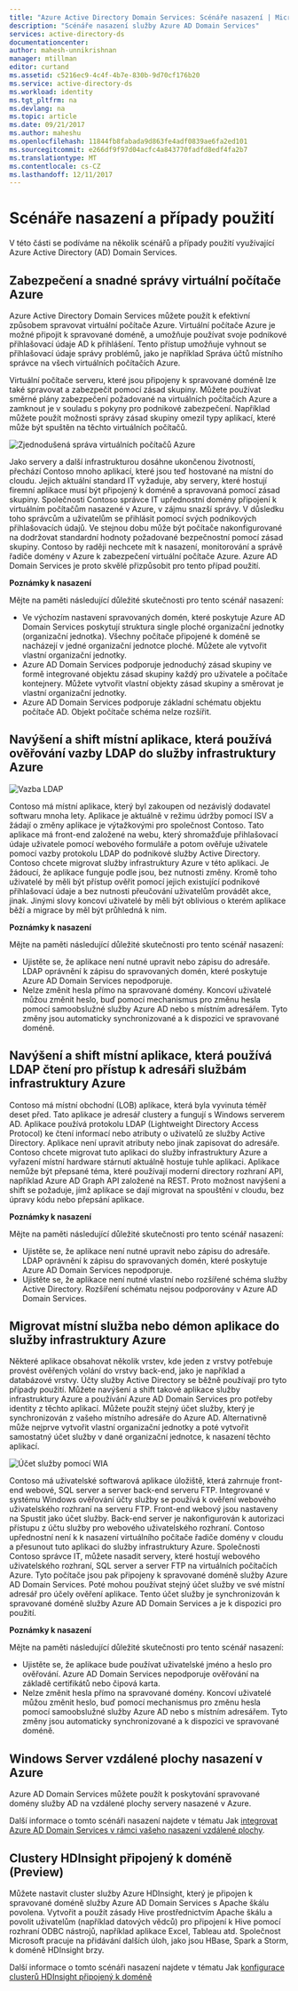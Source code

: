 ```yaml
---
title: "Azure Active Directory Domain Services: Scénáře nasazení | Microsoft Docs"
description: "Scénáře nasazení služby Azure AD Domain Services"
services: active-directory-ds
documentationcenter: 
author: mahesh-unnikrishnan
manager: mtillman
editor: curtand
ms.assetid: c5216ec9-4c4f-4b7e-830b-9d70cf176b20
ms.service: active-directory-ds
ms.workload: identity
ms.tgt_pltfrm: na
ms.devlang: na
ms.topic: article
ms.date: 09/21/2017
ms.author: maheshu
ms.openlocfilehash: 11844fb8fabada9d863fe4adf0839ae6fa2ed101
ms.sourcegitcommit: e266df9f97d04acfc4a843770fadfd8edf4fa2b7
ms.translationtype: MT
ms.contentlocale: cs-CZ
ms.lasthandoff: 12/11/2017
---
```

# <a name="deployment-scenarios-and-use-cases"></a>Scénáře nasazení a případy použití
V této části se podíváme na několik scénářů a případy použití využívající Azure Active Directory (AD) Domain Services.

## <a name="secure-easy-administration-of-azure-virtual-machines"></a>Zabezpečení a snadné správy virtuální počítače Azure
Azure Active Directory Domain Services můžete použít k efektivní způsobem spravovat virtuální počítače Azure. Virtuální počítače Azure je možné připojit k spravované doméně, a umožňuje používat svoje podnikové přihlašovací údaje AD k přihlášení. Tento přístup umožňuje vyhnout se přihlašovací údaje správy problémů, jako je například Správa účtů místního správce na všech virtuálních počítačích Azure.

Virtuální počítače serveru, které jsou připojeny k spravované doméně lze také spravovat a zabezpečit pomocí zásad skupiny. Můžete používat směrné plány zabezpečení požadované na virtuálních počítačích Azure a zamknout je v souladu s pokyny pro podnikové zabezpečení. Například můžete použít možnosti správy zásad skupiny omezil typy aplikací, které může být spuštěn na těchto virtuálních počítačů.

![Zjednodušená správa virtuálních počítačů Azure](./media/active-directory-domain-services-scenarios/streamlined-vm-administration.png)

Jako servery a další infrastrukturou dosáhne ukončenou životností, přechází Contoso mnoho aplikací, které jsou teď hostované na místní do cloudu. Jejich aktuální standard IT vyžaduje, aby servery, které hostují firemní aplikace musí být připojený k doméně a spravovaná pomocí zásad skupiny. Společnosti Contoso správce IT upřednostní domény připojení k virtuálním počítačům nasazené v Azure, v zájmu snazší správy. V důsledku toho správcům a uživatelům se přihlásit pomocí svých podnikových přihlašovacích údajů. Ve stejnou dobu může být počítače nakonfigurované na dodržovat standardní hodnoty požadované bezpečnostní pomocí zásad skupiny. Contoso by raději nechcete mít k nasazení, monitorování a správě řadiče domény v Azure k zabezpečení virtuální počítače Azure. Azure AD Domain Services je proto skvělé přizpůsobit pro tento případ použití.

**Poznámky k nasazení**

Mějte na paměti následující důležité skutečnosti pro tento scénář nasazení:

* Ve výchozím nastavení spravovaných domén, které poskytuje Azure AD Domain Services poskytují struktura single ploché organizační jednotky (organizační jednotka). Všechny počítače připojené k doméně se nacházejí v jedné organizační jednotce ploché. Můžete ale vytvořit vlastní organizační jednotky.
* Azure AD Domain Services podporuje jednoduchý zásad skupiny ve formě integrované objektu zásad skupiny každý pro uživatele a počítače kontejnery. Můžete vytvořit vlastní objekty zásad skupiny a směrovat je vlastní organizační jednotky.
* Azure AD Domain Services podporuje základní schématu objektu počítače AD. Objekt počítače schéma nelze rozšířit.

## <a name="lift-and-shift-an-on-premises-application-that-uses-ldap-bind-authentication-to-azure-infrastructure-services"></a>Navýšení a shift místní aplikace, která používá ověřování vazby LDAP do služby infrastruktury Azure
![Vazba LDAP](./media/active-directory-domain-services-scenarios/ldap-bind.png)

Contoso má místní aplikace, který byl zakoupen od nezávislý dodavatel softwaru mnoha lety. Aplikace je aktuálně v režimu údržby pomocí ISV a žádají o změny aplikace je výtažkovými pro společnost Contoso. Tato aplikace má front-end založené na webu, který shromažďuje přihlašovací údaje uživatele pomocí webového formuláře a potom ověřuje uživatele pomocí vazby protokolu LDAP do podnikové služby Active Directory. Contoso chcete migrovat služby infrastruktury Azure v této aplikaci. Je žádoucí, že aplikace funguje podle jsou, bez nutnosti změny. Kromě toho uživatelé by měli být přístup ověřit pomocí jejich existující podnikové přihlašovací údaje a bez nutnosti přeučování uživatelům provádět akce, jinak. Jinými slovy koncoví uživatelé by měli být oblivious o kterém aplikace běží a migrace by měl být průhledná k nim.

**Poznámky k nasazení**

Mějte na paměti následující důležité skutečnosti pro tento scénář nasazení:

* Ujistěte se, že aplikace není nutné upravit nebo zápisu do adresáře. LDAP oprávnění k zápisu do spravovaných domén, které poskytuje Azure AD Domain Services nepodporuje.
* Nelze změnit hesla přímo na spravované domény. Koncoví uživatelé můžou změnit heslo, buď pomocí mechanismus pro změnu hesla pomocí samoobslužné služby Azure AD nebo s místním adresářem. Tyto změny jsou automaticky synchronizované a k dispozici ve spravované doméně.

## <a name="lift-and-shift-an-on-premises-application-that-uses-ldap-read-to-access-the-directory-to-azure-infrastructure-services"></a>Navýšení a shift místní aplikace, která používá LDAP čtení pro přístup k adresáři službám infrastruktury Azure
Contoso má místní obchodní (LOB) aplikace, která byla vyvinuta téměř deset před. Tato aplikace je adresář clustery a fungují s Windows serverem AD. Aplikace používá protokolu LDAP (Lightweight Directory Access Protocol) ke čtení informací nebo atributy o uživatelů ze služby Active Directory. Aplikace není upravit atributy nebo jinak zapisovat do adresáře. Contoso chcete migrovat tuto aplikaci do služby infrastruktury Azure a vyřazení místní hardware stárnutí aktuálně hostuje tuhle aplikaci. Aplikace nemůže být přepsané téma, které používají moderní directory rozhraní API, například Azure AD Graph API založené na REST. Proto možnost navýšení a shift se požaduje, jímž aplikace se dají migrovat na spouštění v cloudu, bez úpravy kódu nebo přepsání aplikace.

**Poznámky k nasazení**

Mějte na paměti následující důležité skutečnosti pro tento scénář nasazení:

* Ujistěte se, že aplikace není nutné upravit nebo zápisu do adresáře. LDAP oprávnění k zápisu do spravovaných domén, které poskytuje Azure AD Domain Services nepodporuje.
* Ujistěte se, že aplikace není nutné vlastní nebo rozšířené schéma služby Active Directory. Rozšíření schématu nejsou podporovány v Azure AD Domain Services.

## <a name="migrate-an-on-premises-service-or-daemon-application-to-azure-infrastructure-services"></a>Migrovat místní služba nebo démon aplikace do služby infrastruktury Azure
Některé aplikace obsahovat několik vrstev, kde jeden z vrstvy potřebuje provést ověřených volání do vrstvy back-end, jako je například a databázové vrstvy. Účty služby Active Directory se běžně používají pro tyto případy použití. Můžete navýšení a shift takové aplikace služby infrastruktury Azure a používání Azure AD Domain Services pro potřeby identity z těchto aplikací. Můžete použít stejný účet služby, který je synchronizován z vašeho místního adresáře do Azure AD. Alternativně může nejprve vytvořit vlastní organizační jednotky a poté vytvořit samostatný účet služby v dané organizační jednotce, k nasazení těchto aplikací.

![Účet služby pomocí WIA](./media/active-directory-domain-services-scenarios/wia-service-account.png)

Contoso má uživatelské softwarová aplikace úložiště, která zahrnuje front-end webové, SQL server a server back-end serveru FTP. Integrované v systému Windows ověřování účty služby se používá k ověření webového uživatelského rozhraní na serveru FTP. Front-end webový jsou nastaveny na Spustit jako účet služby. Back-end server je nakonfigurován k autorizaci přístupu z účtu služby pro webového uživatelského rozhraní. Contoso upřednostní není k k nasazení virtuálního počítače řadiče domény v cloudu a přesunout tuto aplikaci do služby infrastruktury Azure. Společnosti Contoso správce IT, můžete nasadit servery, které hostují webového uživatelského rozhraní, SQL server a server FTP na virtuálních počítačích Azure. Tyto počítače jsou pak připojeny k spravované doméně služby Azure AD Domain Services. Poté mohou používat stejný účet služby ve své místní adresář pro účely ověření aplikace. Tento účet služby je synchronizován k spravované doméně služby Azure AD Domain Services a je k dispozici pro použití.

**Poznámky k nasazení**

Mějte na paměti následující důležité skutečnosti pro tento scénář nasazení:

* Ujistěte se, že aplikace bude používat uživatelské jméno a heslo pro ověřování. Azure AD Domain Services nepodporuje ověřování na základě certifikátů nebo čipová karta.
* Nelze změnit hesla přímo na spravované domény. Koncoví uživatelé můžou změnit heslo, buď pomocí mechanismus pro změnu hesla pomocí samoobslužné služby Azure AD nebo s místním adresářem. Tyto změny jsou automaticky synchronizované a k dispozici ve spravované doméně.

## <a name="windows-server-remote-desktop-services-deployments-in-azure"></a>Windows Server vzdálené plochy nasazení v Azure
Azure AD Domain Services můžete použít k poskytování spravované domény služby AD na vzdálené plochy servery nasazené v Azure.

Další informace o tomto scénáři nasazení najdete v tématu Jak [integrovat Azure AD Domain Services v rámci vašeho nasazení vzdálené plochy](https://docs.microsoft.com/windows-server/remote/remote-desktop-services/rds-azure-adds).


## <a name="domain-joined-hdinsight-clusters-preview"></a>Clustery HDInsight připojený k doméně (Preview)
Můžete nastavit cluster služby Azure HDInsight, který je připojen k spravované doméně služby Azure AD Domain Services s Apache škálu povolena. Vytvořit a použít zásady Hive prostřednictvím Apache škálu a povolit uživatelům (například datových vědců) pro připojení k Hive pomocí rozhraní ODBC nástrojů, například aplikace Excel, Tableau atd. Společnost Microsoft pracuje na přidávání dalších úloh, jako jsou HBase, Spark a Storm, k doméně HDInsight brzy.

Další informace o tomto scénáři nasazení najdete v tématu Jak [konfigurace clusterů HDInsight připojený k doméně](../hdinsight/domain-joined/apache-domain-joined-configure.md)
